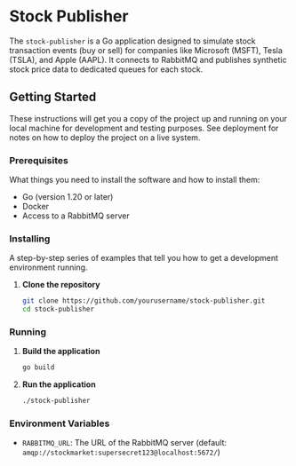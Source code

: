 # Stock Publisher

The `stock-publisher` is a Go application designed to simulate stock transaction events (buy or sell) for companies like Microsoft (MSFT), Tesla (TSLA), and Apple (AAPL). It connects to RabbitMQ and publishes synthetic stock price data to dedicated queues for each stock.

## Getting Started

These instructions will get you a copy of the project up and running on your local machine for development and testing purposes. See deployment for notes on how to deploy the project on a live system.

### Prerequisites

What things you need to install the software and how to install them:

- Go (version 1.20 or later)
- Docker
- Access to a RabbitMQ server

### Installing

A step-by-step series of examples that tell you how to get a development environment running.

1. **Clone the repository**

   ```bash
   git clone https://github.com/yourusername/stock-publisher.git
   cd stock-publisher
   ```

### Running

1. **Build the application**

   ```bash
   go build
   ```

2. **Run the application**

   ```bash
   ./stock-publisher
   ```

### Environment Variables

- `RABBITMQ_URL`: The URL of the RabbitMQ server (default: `amqp://stockmarket:supersecret123@localhost:5672/`)
